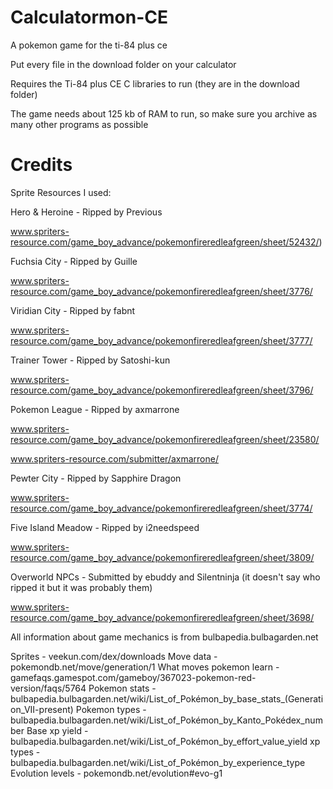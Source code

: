 # Calculatormon-CE
A pokemon game for the ti-84 plus ce

Put every file in the download folder on your calculator

Requires the Ti-84 plus CE C libraries to run (they are in the download folder)

The game needs about 125 kb of RAM to run, so make sure you archive as many other programs as possible







# Credits



Sprite Resources I used:

Hero & Heroine - Ripped by Previous

www.spriters-resource.com/game_boy_advance/pokemonfireredleafgreen/sheet/52432/)


Fuchsia City - Ripped by Guille

www.spriters-resource.com/game_boy_advance/pokemonfireredleafgreen/sheet/3776/

Viridian City - Ripped by fabnt

www.spriters-resource.com/game_boy_advance/pokemonfireredleafgreen/sheet/3777/

Trainer Tower - Ripped by Satoshi-kun

www.spriters-resource.com/game_boy_advance/pokemonfireredleafgreen/sheet/3796/

Pokemon League - Ripped by axmarrone

www.spriters-resource.com/game_boy_advance/pokemonfireredleafgreen/sheet/23580/

www.spriters-resource.com/submitter/axmarrone/

Pewter City - Ripped by Sapphire Dragon

www.spriters-resource.com/game_boy_advance/pokemonfireredleafgreen/sheet/3774/

Five Island Meadow - Ripped by i2needspeed

www.spriters-resource.com/game_boy_advance/pokemonfireredleafgreen/sheet/3809/

Overworld NPCs - Submitted by ebuddy and Silentninja (it doesn't say who ripped it but it was probably them)

www.spriters-resource.com/game_boy_advance/pokemonfireredleafgreen/sheet/3698/


  
All information about game mechanics is from bulbapedia.bulbagarden.net

Sprites - veekun.com/dex/downloads
Move data - pokemondb.net/move/generation/1
What moves pokemon learn - gamefaqs.gamespot.com/gameboy/367023-pokemon-red-version/faqs/5764
Pokemon stats - bulbapedia.bulbagarden.net/wiki/List_of_Pokémon_by_base_stats_(Generation_VII-present)
Pokemon types - bulbapedia.bulbagarden.net/wiki/List_of_Pokémon_by_Kanto_Pokédex_number
Base xp yield - bulbapedia.bulbagarden.net/wiki/List_of_Pokémon_by_effort_value_yield
xp types - bulbapedia.bulbagarden.net/wiki/List_of_Pokémon_by_experience_type
Evolution levels - pokemondb.net/evolution#evo-g1
